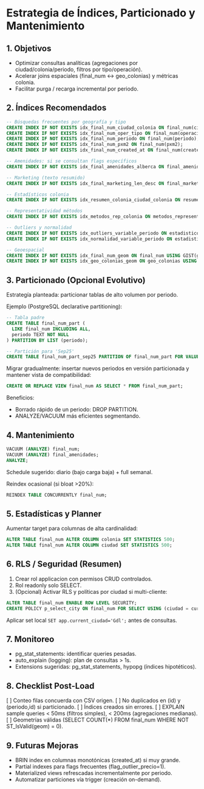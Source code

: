 # Estrategia de Índices, Particionado y Mantenimiento

## 1. Objetivos
- Optimizar consultas analíticas (agregaciones por ciudad/colonia/periodo, filtros por tipo/operación).
- Acelerar joins espaciales (final_num <-> geo_colonias) y métricas colonia.
- Facilitar purga / recarga incremental por periodo.

## 2. Índices Recomendados
```sql
-- Búsquedas frecuentes por geografía y tipo
CREATE INDEX IF NOT EXISTS idx_final_num_ciudad_colonia ON final_num(ciudad, colonia);
CREATE INDEX IF NOT EXISTS idx_final_num_oper_tipo ON final_num(operacion, tipo_propiedad);
CREATE INDEX IF NOT EXISTS idx_final_num_periodo ON final_num(periodo);
CREATE INDEX IF NOT EXISTS idx_final_num_pxm2 ON final_num(pxm2);
CREATE INDEX IF NOT EXISTS idx_final_num_created_at ON final_num(created_at);

-- Amenidades: si se consultan flags específicos
CREATE INDEX IF NOT EXISTS idx_final_amenidades_alberca ON final_amenidades(amen_alberca) WHERE amen_alberca=1;

-- Marketing (texto resumido)
CREATE INDEX IF NOT EXISTS idx_final_marketing_len_desc ON final_marketing(len_descripcion);

-- Estadísticos colonia
CREATE INDEX IF NOT EXISTS idx_resumen_colonia_ciudad_colonia ON resumen_colonia_final(ciudad,colonia,periodo);

-- Representatividad métodos
CREATE INDEX IF NOT EXISTS idx_metodos_rep_colonia ON metodos_representativos(ciudad,colonia,periodo);

-- Outliers y normalidad
CREATE INDEX IF NOT EXISTS idx_outliers_variable_periodo ON estadistico_outliers(variable,periodo);
CREATE INDEX IF NOT EXISTS idx_normalidad_variable_periodo ON estadistico_normalidad(variable,periodo);

-- Geoespacial
CREATE INDEX IF NOT EXISTS idx_final_num_geom ON final_num USING GIST(geom);
CREATE INDEX IF NOT EXISTS idx_geo_colonias_geom ON geo_colonias USING GIST(geom);
```

## 3. Particionado (Opcional Evolutivo)
Estrategía planteada: particionar tablas de alto volumen por periodo.

Ejemplo (PostgreSQL declarative partitioning):
```sql
-- Tabla padre
CREATE TABLE final_num_part (
  LIKE final_num INCLUDING ALL,
  periodo TEXT NOT NULL
) PARTITION BY LIST (periodo);

-- Partición para 'Sep25'
CREATE TABLE final_num_part_sep25 PARTITION OF final_num_part FOR VALUES IN ('Sep25');
```
Migrar gradualmente: insertar nuevos periodos en versión particionada y mantener vista de compatibilidad:
```sql
CREATE OR REPLACE VIEW final_num AS SELECT * FROM final_num_part;
```

Beneficios:
- Borrado rápido de un periodo: DROP PARTITION.
- ANALYZE/VACUUM más eficientes segmentando.

## 4. Mantenimiento
```sql
VACUUM (ANALYZE) final_num;
VACUUM (ANALYZE) final_amenidades;
ANALYZE;
```
Schedule sugerido: diario (bajo carga baja) + full semanal.

Reindex ocasional (si bloat >20%):
```sql
REINDEX TABLE CONCURRENTLY final_num;
```

## 5. Estadísticas y Planner
Aumentar target para columnas de alta cardinalidad:
```sql
ALTER TABLE final_num ALTER COLUMN colonia SET STATISTICS 500;
ALTER TABLE final_num ALTER COLUMN ciudad SET STATISTICS 500;
```

## 6. RLS / Seguridad (Resumen)
1. Crear rol applicacion con permisos CRUD controlados.
2. Rol readonly solo SELECT.
3. (Opcional) Activar RLS y políticas por ciudad si multi-cliente:
```sql
ALTER TABLE final_num ENABLE ROW LEVEL SECURITY;
CREATE POLICY p_select_city ON final_num FOR SELECT USING (ciudad = current_setting('app.current_ciudad', true));
```
Aplicar set local `SET app.current_ciudad='Gdl';` antes de consultas.

## 7. Monitoreo
- pg_stat_statements: identificar queries pesadas.
- auto_explain (logging): plan de consultas > 1s.
- Extensions sugeridas: pg_stat_statements, hypopg (índices hipotéticos).

## 8. Checklist Post-Load
[ ] Conteo filas concuerda con CSV origen.
[ ] No duplicados en (id) y (periodo,id) si particionado.
[ ] Índices creados sin errores.
[ ] EXPLAIN sample queries < 50ms (filtros simples), < 200ms (agregaciones medianas).
[ ] Geometrías válidas (SELECT COUNT(*) FROM final_num WHERE NOT ST_IsValid(geom) = 0).

## 9. Futuras Mejoras
- BRIN index en columnas monotónicas (created_at) si muy grande.
- Partial indexes para flags frecuentes (flag_outlier_precio=1).
- Materialized views refrescadas incrementalmente por periodo.
- Automatizar particiones vía trigger (creación on-demand). 
